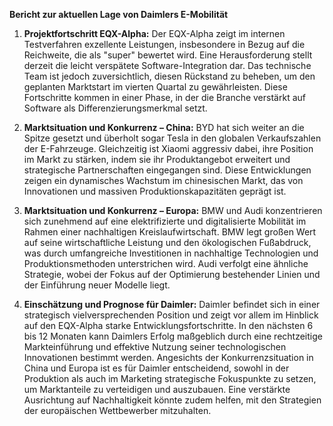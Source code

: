 **Bericht zur aktuellen Lage von Daimlers E-Mobilität**

1. **Projektfortschritt EQX-Alpha:**
   Der EQX-Alpha zeigt im internen Testverfahren exzellente Leistungen, insbesondere in Bezug auf die Reichweite, die als "super" bewertet wird. Eine Herausforderung stellt derzeit die leicht verspätete Software-Integration dar. Das technische Team ist jedoch zuversichtlich, diesen Rückstand zu beheben, um den geplanten Marktstart im vierten Quartal zu gewährleisten. Diese Fortschritte kommen in einer Phase, in der die Branche verstärkt auf Software als Differenzierungsmerkmal setzt.

2. **Marktsituation und Konkurrenz – China:**
   BYD hat sich weiter an die Spitze gesetzt und überholt sogar Tesla in den globalen Verkaufszahlen der E-Fahrzeuge. Gleichzeitig ist Xiaomi aggressiv dabei, ihre Position im Markt zu stärken, indem sie ihr Produktangebot erweitert und strategische Partnerschaften eingegangen sind. Diese Entwicklungen zeigen ein dynamisches Wachstum im chinesischen Markt, das von Innovationen und massiven Produktionskapazitäten geprägt ist.

3. **Marktsituation und Konkurrenz – Europa:**
   BMW und Audi konzentrieren sich zunehmend auf eine elektrifizierte und digitalisierte Mobilität im Rahmen einer nachhaltigen Kreislaufwirtschaft. BMW legt großen Wert auf seine wirtschaftliche Leistung und den ökologischen Fußabdruck, was durch umfangreiche Investitionen in nachhaltige Technologien und Produktionsmethoden unterstrichen wird. Audi verfolgt eine ähnliche Strategie, wobei der Fokus auf der Optimierung bestehender Linien und der Einführung neuer Modelle liegt.

4. **Einschätzung und Prognose für Daimler:**
   Daimler befindet sich in einer strategisch vielversprechenden Position und zeigt vor allem im Hinblick auf den EQX-Alpha starke Entwicklungsfortschritte. In den nächsten 6 bis 12 Monaten kann Daimlers Erfolg maßgeblich durch eine rechtzeitige Markteinführung und effektive Nutzung seiner technologischen Innovationen bestimmt werden. Angesichts der Konkurrenzsituation in China und Europa ist es für Daimler entscheidend, sowohl in der Produktion als auch im Marketing strategische Fokuspunkte zu setzen, um Marktanteile zu verteidigen und auszubauen. Eine verstärkte Ausrichtung auf Nachhaltigkeit könnte zudem helfen, mit den Strategien der europäischen Wettbewerber mitzuhalten.